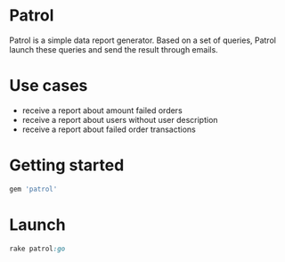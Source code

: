 # Patrol

Patrol is a simple data report generator. Based on a set of queries, Patrol launch these queries and send the result through emails.

# Use cases
* receive a report about amount failed orders
* receive a report about users without user description
* receive a report about failed order transactions

# Getting started
```ruby
gem 'patrol'
```

# Launch
```ruby
rake patrol:go
```

